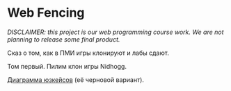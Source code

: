 # Web Fencing

_DISCLAIMER: this project is our web programming course work. We are not planning to release some final product._

Сказ о том, как в ПМИ игры клонируют и лабы сдают.

Том первый. Пилим клон игры Nidhogg.

[Диаграмма юзкейсов](https://drive.google.com/open?id=0B79sPQ4Aooj6aWc4UHEzbXYyUFU) (её черновой вариант).
